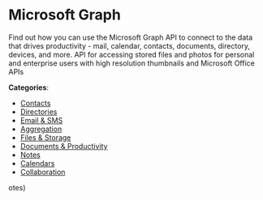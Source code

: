 # Microsoft Graph


Find out how you can use the Microsoft Graph API to connect to the data that drives productivity - mail, calendar, contacts, documents, directory, devices, and more. API for accessing stored files and photos for personal and enterprise users with high resolution thumbnails and Microsoft Office APIs



**Categories**:
- [Contacts](https://github.com/apis-list/apis-list#contacts)
- [Directories](https://github.com/apis-list/apis-list#directories)
- [Email & SMS](https://github.com/apis-list/apis-list#email-and-sms)
- [Aggregation](https://github.com/apis-list/apis-list#aggregation)
- [Files & Storage](https://github.com/apis-list/apis-list#files-and-storage)
- [Documents & Productivity](https://github.com/apis-list/apis-list#documents-and-productivity)
- [Notes](https://github.com/apis-list/apis-list#notes)
- [Calendars](https://github.com/apis-list/apis-list#calendars)
- [Collaboration](https://github.com/apis-list/apis-list#collaboration)



otes)



